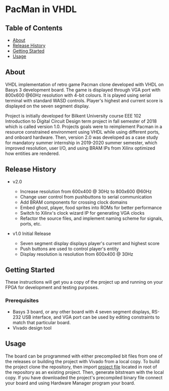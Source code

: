 # PacMan in VHDL

## Table of Contents

+ [About](#about)
+ [Release History](#release_history)
+ [Getting Started](#getting_started)
+ [Usage](#usage)

## About <a name = "about"></a>

VHDL implementation of retro game Pacman clone developed with VHDL on Basys 3 development board.
The game is displayed through VGA port with 800x600 @60Hz resolution with 4-bit colours.
It is played using serial terminal with standard WASD controls. Player's highest and current score
is displayed on the seven segment display.

Project is initially developed for Bilkent University course EEE 102 Introduction to Digital
Circuit Design term project in fall semester of 2018 which is called version 1.0.
Projects goals were to reimplement Pacman in a resource constrained environment using VHDL while
using different ports, and onboard hardware. Then, version 2.0 was developed as a case study for
mandatory summer internship in 2019-2020 summer semester, which improved resolution, user I/O,
and using BRAM IPs from Xilinx optimized how entities are rendered.

## Release History <a name = "release_history"></a>

+ v2.0
  + Increase resolution from 600x400 @ 30Hz to 800x600 @60Hz
  + Change user control from pushbuttons to serial communication
  + Add BRAM components for crossing clock domains
  + Embed ghost, player, food sprites into ROMs for better performance
  + Switch to Xilinx's clock wizard IP for generating VGA clocks
  + Refactor the source files, and implement naming scheme for signals, ports, etc.

+ v1.0 Initial Release
  + Seven segment display displays player's current and highest score
  + Push buttons are used to control player's entity
  + Display resolution is resolution from 600x400 @ 30Hz

## Getting Started <a name = "getting_started"></a>

These instructions will get you a copy of the project up and running on your FPGA for development
and testing purposes.

### Prerequisites

+ Basys 3 board, or any other board with 4 seven segment displays, RS-232 USB interface, and VGA port
can be used by editing constraints to match that particular board.
+ Vivado design tool

## Usage <a name = "usage"></a>

The board can be programmed with either precompiled bit files from one of the releases or building
the project with Vivado from a local copy. To build the project clone the repository, then import
[project file](../pacman.xpr) located in root of the repository as an existing project. Then,
generate bitstream with the local copy. If you have downloaded the project's precompiled binary file
connect your board and using Hardware Manager program your board.

